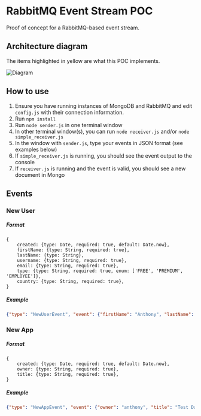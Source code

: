 # RabbitMQ Event Stream POC

Proof of concept for a RabbitMQ-based event stream.


## Architecture diagram
The items highlighted in yellow are what this POC implements.

![Diagram](/images/main.png "Diagram")


## How to use
1. Ensure you have running instances of MongoDB and RabbitMQ and edit `config.js` with their connection information.
2. Run `npm install`
3. Run `node sender.js` in one terminal window
4. In other terminal window(s), you can run `node receiver.js` and/or `node simple_receiver.js`
5. In the window with `sender.js`, type your events in JSON format (see examples below)
6. If `simple_receiver.js` is running, you should see the event output to the console
7. If `receiver.js` is running and the event is valid, you should see a new document in Mongo


## Events

### New User
##### Format
```
{
	created: {type: Date, required: true, default: Date.now},
	firstName: {type: String, required: true},
	lastName: {type: String},
	username: {type: String, required: true},
	email: {type: String, required: true},
	type: {type: String, required: true, enum: ['FREE', 'PREMIUM', 'EMPLOYEE']},
	country: {type: String, required: true},
}
```
##### Example
```json
{"type": "NewUserEvent", "event": {"firstName": "Anthony", "lastName": "Nguyen", "username": "anthony", "email": "anthony.nguyen@qlik.com", "type": "EMPLOYEE", "country": "Canada"}}
```

### New App
##### Format
```
{
	created: {type: Date, required: true, default: Date.now},
	owner: {type: String, required: true},
	title: {type: String, required: true},
}
```

##### Example
```json
{"type": "NewAppEvent", "event": {"owner": "anthony", "title": "Test Dashboard"}}
```
